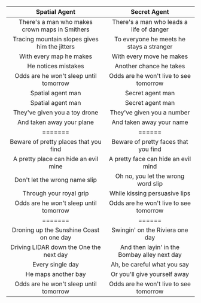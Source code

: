 |Spatial Agent|Secret Agent|
|:---:|:---:|
There's a man who makes crown maps in Smithers | There's a man who leads a life of danger
Tracing mountain slopes gives him the jitters  |To everyone he meets he stays a stranger
With every map he makes |With every move he makes
He notices mistakes|Another chance he takes
Odds are he won't sleep until tomorrow|Odds are he won't live to see tomorrow
Spatial agent man | Secret agent man
Spatial agent man | Secret agent man
They've given you a toy drone|They've given you a number
And taken away your plane|And taken away your name
=======|======
Beware of pretty places that you find|Beware of pretty faces that you find
A pretty place can hide an evil mine|A pretty face can hide an evil mind
Don't let the wrong name slip|Oh no, you let the wrong word slip
Through your royal grip| While kissing persuasive lips
Odds are he won't sleep until tomorrow|Odds are he won't live to see tomorrow
=======|======
Droning up the Sunshine Coast on one day|Swingin' on the Riviera one day
Driving LIDAR down the One the next day|And then layin' in the Bombay alley next day
Every single day| Ah, be careful what you say
He maps another bay|Or you'll give yourself away
Odds are he won't sleep until tomorrow|Odds are he won't live to see tomorrow
